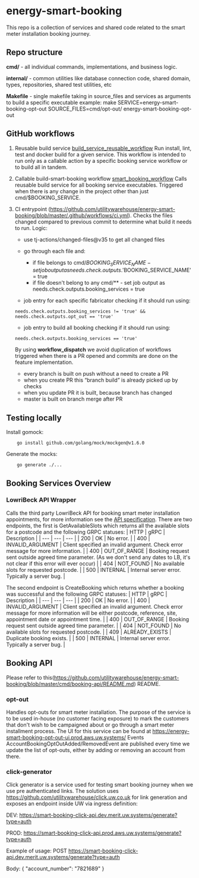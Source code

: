 # energy-smart-booking

This repo is a collection of services and shared code related to the smart
meter installation booking journey.

## Repo structure
**cmd/** - all individual commands, implementations, and business logic.

**internal/** - common utilities like database connection code, shared domain, types, repositories, shared test utilities, etc

**Makefile** - single makefile taking in source_files and services as arguments to build a specific executable
    example: make SERVICE=energy-smart-booking-opt-out SOURCE_FILES=cmd/opt-out/ energy-smart-booking-opt-out

## GitHub workflows

1. Reusable build service [build_service_reusable_workflow](https://github.com/utilitywarehouse/energy-smart-booking/blob/master/.github/workflows/build_service_reusable_workflow.yml)
    Run install, lint, test and docker build for a given service.
    This workflow is intended to run only as a callable action by a specific booking service workflow or to build all in tandem.

2. Callable build-smart-booking workflow [smart_booking_workflow](https://github.com/utilitywarehouse/energy-smart-booking/blob/master/.github/workflows/energy_smart_booking.yml)
    Calls reusable build service for all booking service executables.
    Triggered when there is any change in the project other than just cmd/$BOOKING_SERVICE.

3. CI entrypoint (https://github.com/utilitywarehouse/energy-smart-booking/blob/master/.github/workflows/ci.yml).
    Checks the files changed compared to previous commit to determine what build it needs to run.
    Logic:
    - use tj-actions/changed-files@v35 to get all changed files
    - go through each file and:
      - if file belongs to cmd/$BOOKING_SERVICE_NAME - set job output as needs.check.outputs.'$BOOKING_SERVICE_NAME' = true
      - if file doesn't belong to any cmd/** - set job output as needs.check.outputs.booking_services = true

    - job entry for each specific fabricator checking if it should run using:

    `needs.check.outputs.booking_services != 'true' && needs.check.outputs.opt_out == 'true'`

    - job entry to build all booking checking if it should run using:

    `needs.check.outputs.booking_services == 'true'`

    By using **workflow_dispatch** we avoid duplication of workflows triggered when there is a PR opened and commits are done on the feature implementation.
   - every branch is built on push without a need to create a PR
   - when you create PR this “branch build” is already picked up by checks
   - when you update PR it is built, because branch has changed
   - master is built on branch merge after PR

## Testing locally

Install gomock:
```
    go install github.com/golang/mock/mockgen@v1.6.0
```

Generate the mocks:
```
    go generate ./...
```

## Booking Services Overview

### LowriBeck API Wrapper
Calls the third party LowriBeck API for booking smart meter installation appointments, for more information see the [API specification](https://wiki.uw.systems/posts/industry-ap-is-wip-lmd7g5jx#hdgcj-lowri-beck-api). There are two endpoints, the first is GetAvailableSlots which returns all the available slots for a postcode and the following GRPC statuses:
| HTTP | gRPC | Description |
| --- | --- | --- |
| 200 | OK | No error. |
| 400 | INVALID_ARGUMENT | Client specified an invalid argument. Check error message for more information. |
| 400 | OUT_OF_RANGE | Booking request sent outside agreed time parameter. (As we don't send any dates to LB, it's not clear if this error will ever occur) |
| 404 | NOT_FOUND | No available slots for requested postcode. |
| 500 | INTERNAL | Internal server error. Typically a server bug. |


The second endpoint is CreateBooking which returns whether a booking was successful and the following GRPC statuses:
| HTTP | gRPC | Description |
| --- | --- | --- |
| 200 | OK | No error. |
| 400 | INVALID_ARGUMENT | Client specified an invalid argument. Check error message for more information will be either postcode, reference, site, appointment date or appointment time. |
| 400 | OUT_OF_RANGE | Booking request sent outside agreed time parameter. |
| 404 | NOT_FOUND | No available slots for requested postcode. |
| 409 | ALREADY_EXISTS | Duplicate booking exists. |
| 500 | INTERNAL | Internal server error. Typically a server bug. |


## Booking API

Please refer to this(https://github.com/utilitywarehouse/energy-smart-booking/blob/master/cmd/booking-api/README.md) README.


### opt-out
Handles opt-outs for smart meter installation. 
The purpose of the service is to be used in-house (no customer facing exposure) to mark the 
customers that don't wish to be campaigned about or go through a smart meter installment process. 
The UI for this service can be found at https://energy-smart-booking-opt-out-ui.prod.aws.uw.systems/
Events AccountBookingOptOutAdded/RemovedEvent are published every time we update the list of opt-outs,
either by adding or removing an account from there. 


### click-generator
Click generator is a service used for testing smart booking journey when we use pre authenticated
links. 
The solution uses https://github.com/utilitywarehouse/click.uw.co.uk for link generation and exposes 
an endpoint inside UW via ingress definition:

DEV: https://smart-booking-click-api.dev.merit.uw.systems/generate?type=auth

PROD: https://smart-booking-click-api.prod.aws.uw.systems/generate?type=auth

Example of usage:
POST https://smart-booking-click-api.dev.merit.uw.systems/generate?type=auth

Body: { "account_number": "7821689" }
